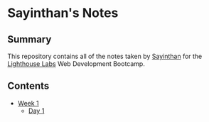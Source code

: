 # Sayinthan's Notes

## Summary
This repository contains all of the notes taken by [Sayinthan](https://github.com/sajinthan1994) for the [Lighthouse Labs](https://www.lighthouselabs.ca) Web Development Bootcamp.

## Contents
* [Week 1](/Week_1)
  * [Day 1](/Week_1/Day_1)
